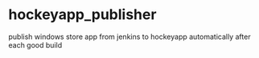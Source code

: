 # hockeyapp_publisher
publish windows store app from jenkins to hockeyapp automatically after each good build
